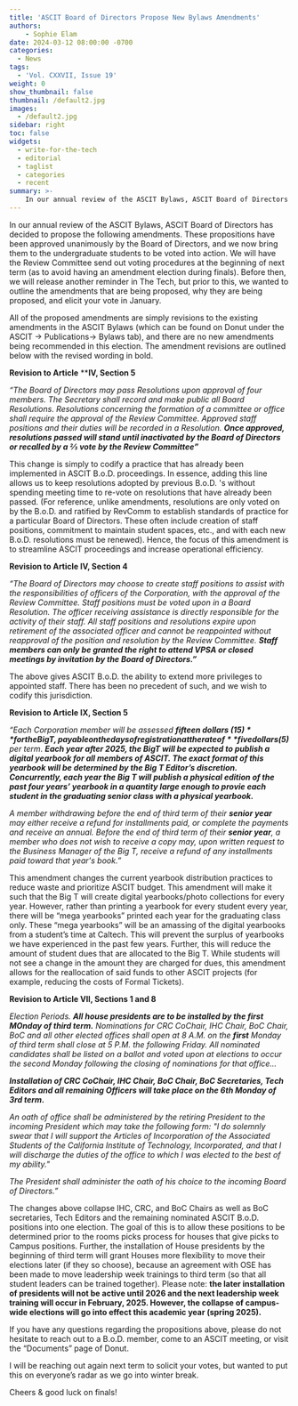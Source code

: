 ```yaml
---
title: 'ASCIT Board of Directors Propose New Bylaws Amendments'
authors:
    - Sophie Elam
date: 2024-03-12 08:00:00 -0700
categories:
  - News
tags:
  - 'Vol. CXXVII, Issue 19'
weight: 0
show_thumbnail: false
thumbnail: /default2.jpg
images:
  - /default2.jpg
sidebar: right
toc: false
widgets:
  - write-for-the-tech
  - editorial
  - taglist
  - categories
  - recent
summary: >-
    In our annual review of the ASCIT Bylaws, ASCIT Board of Directors has decided to propose the following amendments. These propositions have been approved unanimously by the Board of Directors, and we now bring them to the undergraduate students to be voted into action.
---
```



In our annual review of the ASCIT Bylaws, ASCIT Board of Directors has decided to propose the following amendments. These propositions have been approved unanimously by the Board of Directors, and we now bring them to the undergraduate students to be voted into action. We will have the Review Committee send out voting procedures at the beginning of next term (as to avoid having an amendment election during finals). Before then, we will release another reminder in The Tech, but prior to this, we wanted to outline the amendments that are being proposed, why they are being proposed, and elicit your vote in January.

All of the proposed amendments are simply revisions to the existing amendments in the ASCIT Bylaws (which can be found on Donut under the ASCIT -> Publications-> Bylaws tab), and there are no new amendments being recommended in this election. The amendment revisions are outlined below with the revised wording in bold.

**Revision to Article** ****IV, Section 5**

*“The Board of Directors may pass Resolutions upon approval of four members. The Secretary shall record and make public all Board Resolutions. Resolutions concerning the formation of a committee or office shall require the approval of the Review Committee. Approved staff positions and their duties will be recorded in a Resolution. **Once approved, resolutions passed will stand until inactivated by the Board of Directors or recalled by a ⅔ vote by the Review Committee”***

This change is simply to codify a practice that has already been implemented in ASCIT B.o.D. proceedings. In essence, adding this line allows us to keep resolutions adopted by previous B.o.D. 's without spending meeting time to re-vote on resolutions that have already been passed. (For reference, unlike amendments, resolutions are only voted on by the B.o.D. and ratified by RevComm to establish standards of practice for a particular Board of Directors. These often include creation of staff positions, commitment to maintain student spaces, etc., and with each new B.o.D. resolutions must be renewed). Hence, the focus of this amendment is to streamline ASCIT proceedings and increase operational efficiency.

**Revision to Article IV, Section 4**

*“The Board of Directors may choose to create staff positions to assist with the responsibilities of officers of the Corporation, with the approval of the Review Committee. Staff positions must be voted upon in a Board Resolution. The officer receiving assistance is directly responsible for the activity of their staff. All staff positions and resolutions expire upon retirement of the associated officer and cannot be reappointed without reapproval of the position and resolution by the Review Committee. **Staff members can only be granted the right to attend VPSA or closed meetings by invitation by the Board of Directors.”***

The above gives ASCIT B.o.D. the ability to extend more privileges to appointed staff. There has been no precedent of such, and we wish to codify this jurisdiction.

**Revision to Article IX, Section 5**

*“Each Corporation member will be assessed **fifteen dollars ($15)** for the Big T, payable on the days of registration at the rate of **five dollars ($5)** per term. **Each year after 2025, the BigT will be expected to publish a digital yearbook for all members of ASCIT. The exact format of this yearbook will be determined by the Big T Editor’s discretion. Concurrently, each year the Big T will publish a physical edition of the past four years’ yearbook in a quantity large enough to provie each student in the graduating senior class with a physical yearbook.***

*A member withdrawing before the end of third term of their **senior year** may either receive a refund for installments paid, or complete the payments and receive an annual. Before the end of third term of their **senior year**, a member who does not wish to receive a copy may, upon written request to the Business Manager of the Big T, receive a refund of any installments paid toward that year's book.”*

This amendment changes the current yearbook distribution practices to reduce waste and prioritize ASCIT budget. This amendment will make it such that the Big T will create digital yearbooks/photo collections for every year. However, rather than printing a yearbook for every student every year, there will be “mega yearbooks” printed each year for the graduating class only. These “mega yearbooks” will be an amassing of the digital yearbooks from a student’s time at Caltech. This will prevent the surplus of yearbooks we have experienced in the past few years. Further, this will reduce the amount of student dues that are allocated to the Big T. While students will not see a change in the amount they are charged for dues, this amendment allows for the reallocation of said funds to other ASCIT projects (for example, reducing the costs of Formal Tickets).

**Revision to Article VII, Sections 1 and 8**

*Election Periods. **All house presidents are to be installed by the first MOnday of third term.** Nominations for CRC CoChair, IHC Chair, BoC Chair, BoC and all other elected offices shall open at 8 A.M. on the **first** Monday of third term shall close at 5 P.M. the following Friday. All nominated candidates shall be listed on a ballot and voted upon at elections to occur the second Monday following the closing of nominations for that office…*

***Installation of CRC CoChair, IHC Chair, BoC Chair, BoC Secretaries, Tech Editors and all remaining Officers will take place on the 6th Monday of 3rd term.***

*An oath of office shall be administered by the retiring President to the incoming President which may take the following form: "I do solemnly swear that I will support the Articles of Incorporation of the Associated Students of the California Institute of Technology, Incorporated, and that I will discharge the duties of the office to which I was elected to the best of my ability."*

*The President shall administer the oath of his choice to the incoming Board of Directors.”*

The changes above collapse IHC, CRC, and BoC Chairs as well as BoC secretaries, Tech Editors and the remaining nominated ASCIT B.o.D. positions into one election. The goal of this is to allow these positions to be determined prior to the rooms picks process for houses that give picks to Campus positions. Further, the installation of House presidents by the beginning of third term will grant Houses more flexibility to move their elections later (if they so choose), because an agreement with OSE has been made to move leadership week trainings to third term (so that all student leaders can be trained together). Please note: **the later installation of presidents will not be active until 2026 and the next leadership week training will occur in February, 2025. However, the collapse of campus-wide elections will go into effect this academic year (spring 2025).**

If you have any questions regarding the propositions above, please do not hesitate to reach out to a B.o.D. member, come to an ASCIT meeting, or visit the “Documents” page of Donut.

I will be reaching out again next term to solicit your votes, but wanted to put this on everyone’s radar as we go into winter break.

Cheers & good luck on finals!
